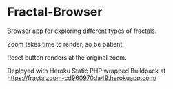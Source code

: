 # Fractal-Browser
Browser app for exploring different types of fractals.

Zoom takes time to render, so be patient.

Reset button renders at the original zoom.

Deployed with Heroku Static PHP wrapped Buildpack at https://fractalzoom-cd960970da49.herokuapp.com/
